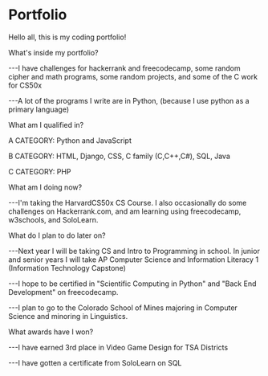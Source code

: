 # Portfolio
Hello all, this is my coding portfolio!



What's inside my portfolio?

  ---I have challenges for hackerrank and freecodecamp, some random cipher and math programs, some random projects, and some of the C work for CS50x
  
  ---A lot of the programs I write are in Python, (because I use python as a primary language)
  
  
  
What am I qualified in?
  
  A CATEGORY:
  Python and JavaScript 
  
  
  B CATEGORY:
  HTML, Django, CSS, C family (C,C++,C#), SQL, Java


  C CATEGORY:
  PHP
  
  
What am I doing now?

  ---I'm taking the HarvardCS50x CS Course. I also occasionally do some challenges on Hackerrank.com, and am learning using freecodecamp, w3schools, and SoloLearn.
  
What do I plan to do later on?

  ---Next year I will be taking CS and Intro to Programming in school. In junior and senior years I will take AP Computer Science and Information Literacy 1 (Information Technology Capstone)
  
  ---I hope to be certified in "Scientific Computing in Python" and "Back End Development" on freecodecamp. 
  
  ---I plan to go to the Colorado School of Mines majoring in Computer Science and minoring in Linguistics.
  
What awards have I won?

  ---I have earned 3rd place in Video Game Design for TSA Districts
  
  ---I have gotten a certificate from SoloLearn on SQL
